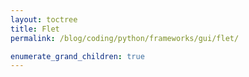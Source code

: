 ```yaml
---
layout: toctree
title: Flet
permalink: /blog/coding/python/frameworks/gui/flet/

enumerate_grand_children: true
---
```


